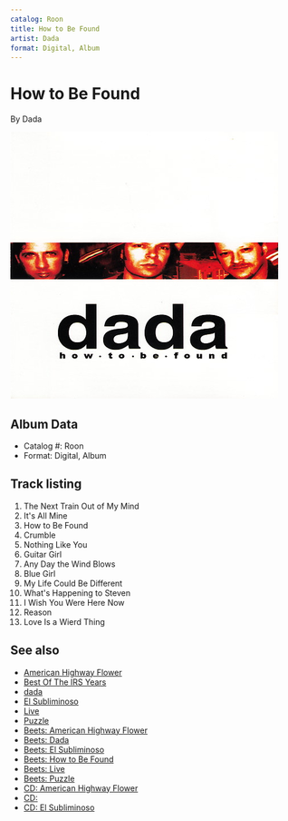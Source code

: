 ```yaml
---
catalog: Roon
title: How to Be Found
artist: Dada
format: Digital, Album
---
```


# How to Be Found

By Dada

![](../../assets/albumcovers/Dada-How_to_Be_Found.png)

## Album Data

- Catalog #: Roon
- Format: Digital, Album


## Track listing


1. The Next Train Out of My Mind
2. It's All Mine
3. How to Be Found
4. Crumble
5. Nothing Like You
6. Guitar Girl
7. Any Day the Wind Blows
8. Blue Girl
9. My Life Could Be Different
10. What's Happening to Steven
11. I Wish You Were Here Now
12. Reason
13. Love Is a Wierd Thing


## See also

- [American Highway Flower](American_Highway_Flower.md)
- [Best Of The IRS Years](Best_Of_The_IRS_Years.md)
- [dada](dada.md)
- [El Subliminoso](El_Subliminoso.md)
- [Live](Live-_Official_Bootleg__Vol_1.md)
- [Puzzle](Puzzle.md)
- [Beets: American Highway Flower](../../Beets/Dada/American_Highway_Flower.md)
- [Beets: Dada](../../Beets/Dada/Dada.md)
- [Beets: El Subliminoso](../../Beets/Dada/El_Subliminoso.md)
- [Beets: How to Be Found](../../Beets/Dada/How_to_Be_Found.md)
- [Beets: Live](../../Beets/Dada/Live.md)
- [Beets: Puzzle](../../Beets/Dada/Puzzle.md)
- [CD: American Highway Flower](../../CD/Dada/American_Highway_Flower.md)
- [CD: ](../../CD/Dada/Dada.md)
- [CD: El Subliminoso](../../CD/Dada/El_Subliminoso.md)
